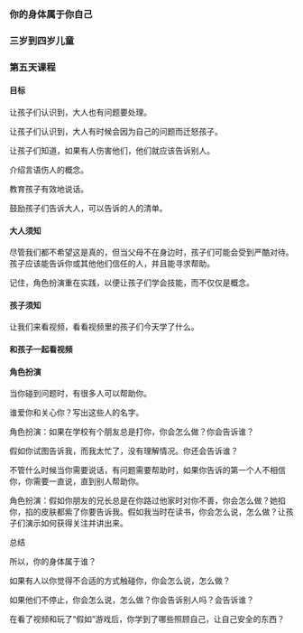 ### 你的身体属于你自己

### 三岁到四岁儿童

### 第五天课程

#### 目标

让孩子们认识到，大人也有问题要处理。

让孩子们认识到，大人有时候会因为自己的问题而迁怒孩子。

让孩子们知道，如果有人伤害他们，他们就应该告诉别人。

介绍言语伤人的概念。

教育孩子有效地说话。

鼓励孩子们告诉大人，可以告诉的人的清单。

#### 大人须知

尽管我们都不希望这是真的，但当父母不在身边时，孩子们可能会受到严酷对待。孩子应该能告诉你或其他他们信任的人，并且能寻求帮助。

记住，角色扮演重在实践，以便让孩子们学会技能，而不仅仅是概念。

#### 孩子须知

让我们来看视频，看看视频里的孩子们今天学了什么。

#### 和孩子一起看视频

#### 角色扮演

当你碰到问题时，有很多人可以帮助你。

谁爱你和关心你？写出这些人的名字。

角色扮演：如果在学校有个朋友总是打你，你会怎么做？你会告诉谁？

假如你试图告诉我，而我太忙了，没有理解情况。你还会告诉谁？

不管什么时候当你需要说话，有问题需要帮助时，如果你告诉的第一个人不相信你，你需要一直说，直到别人帮助你。

角色扮演：假如你朋友的兄长总是在你路过他家时对你不善，你会怎么做？她掐你，掐的皮肤都紫了你要告诉我。假如我当时在读书，你会怎么说，怎么做？让孩子们演示如何获得关注并讲出来。

总结

所以，你的身体属于谁？

如果有人以你觉得不合适的方式触碰你，你会怎么说，怎么做？

如果他们不停止，你会怎么说，怎么做？你会告诉别人吗？会告诉谁？

在看了视频和玩了“假如”游戏后，你学到了哪些照顾自己，让自己安全的东西？

